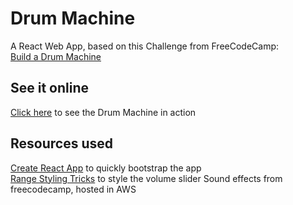 # Drum Machine

A React Web App, based on this Challenge from FreeCodeCamp:  
[Build a Drum Machine](https://learn.freecodecamp.org/front-end-libraries/front-end-libraries-projects/build-a-drum-machine)

## See it online
[Click here](https://oddmagnet.github.io/Drum-Machine/) to see the Drum Machine in action

## Resources used
[Create React App](https://github.com/facebook/create-react-app) to quickly bootstrap the app  
[Range Styling Tricks](https://css-tricks.com/styling-cross-browser-compatible-range-inputs-css/) to style the volume slider
Sound effects from freecodecamp, hosted in AWS